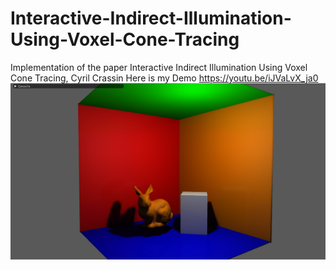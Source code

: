 # Interactive-Indirect-Illumination-Using-Voxel-Cone-Tracing
Implementation of the paper Interactive Indirect Illumination Using Voxel Cone Tracing, Cyril Crassin
Here is my Demo https://youtu.be/iJVaLvX_ja0
![image](https://github.com/HarryPyc/Interactive-Indirect-Illumination-Using-Voxel-Cone-Tracing/raw/master/VoxelConeTracing/ScreenShots/1.png)
